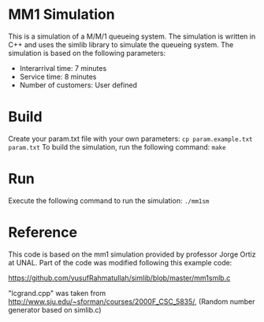 # MM1 Simulation

This is a simulation of a M/M/1 queueing system. The simulation is written in C++ and uses the simlib library to simulate the queueing system. The simulation is based on the following parameters:

- Interarrival time: 7 minutes
- Service time: 8 minutes
- Number of customers: User defined

# Build

Create your param.txt file with your own parameters: `cp param.example.txt param.txt`
To build the simulation, run the following command: `make`

# Run

Execute the following command to run the simulation: `./mm1sm`

# Reference

This code is based on the mm1 simulation provided by professor Jorge Ortiz at UNAL. Part of the code was modified following this example code:

https://github.com/yusufRahmatullah/simlib/blob/master/mm1smlb.c

"lcgrand.cpp" was taken from
http://www.sju.edu/~sforman/courses/2000F_CSC_5835/, (Random number generator based on simlib.c)
